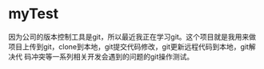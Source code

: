# myTest
因为公司的版本控制工具是git，所以最近我正在学习git。这个项目就是我用来做项目上传到git，clone到本地，git提交代码修改，git更新远程代码到本地，git解决代
码冲突等一系列相关开发会遇到的问题的git操作测试。
